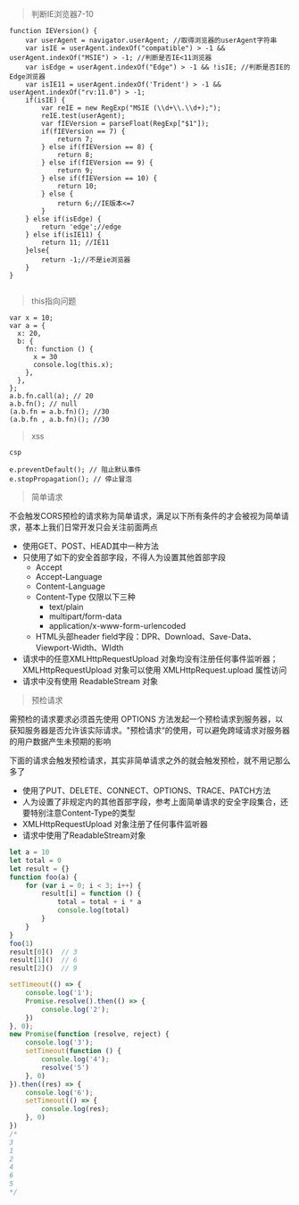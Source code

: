 > 判断IE浏览器7-10

```
function IEVersion() {
    var userAgent = navigator.userAgent; //取得浏览器的userAgent字符串  
    var isIE = userAgent.indexOf("compatible") > -1 && userAgent.indexOf("MSIE") > -1; //判断是否IE<11浏览器  
    var isEdge = userAgent.indexOf("Edge") > -1 && !isIE; //判断是否IE的Edge浏览器  
    var isIE11 = userAgent.indexOf('Trident') > -1 && userAgent.indexOf("rv:11.0") > -1;
    if(isIE) {
        var reIE = new RegExp("MSIE (\\d+\\.\\d+);");
        reIE.test(userAgent);
        var fIEVersion = parseFloat(RegExp["$1"]);
        if(fIEVersion == 7) {
            return 7;
        } else if(fIEVersion == 8) {
            return 8;
        } else if(fIEVersion == 9) {
            return 9;
        } else if(fIEVersion == 10) {
            return 10;
        } else {
            return 6;//IE版本<=7
        }   
    } else if(isEdge) {
        return 'edge';//edge
    } else if(isIE11) {
        return 11; //IE11  
    }else{
        return -1;//不是ie浏览器
    }
}
 
```
> this指向问题
```
var x = 10;
var a = {
  x: 20,
  b: {
    fn: function () {
      x = 30
      console.log(this.x);
    },
  },
};
a.b.fn.call(a); // 20
a.b.fn(); // null
(a.b.fn = a.b.fn)(); //30
(a.b.fn , a.b.fn)(); //30
```
> xss
```
csp
```

```
e.preventDefault(); // 阻止默认事件
e.stopPropagation(); // 停止冒泡
```



> 简单请求

不会触发CORS预检的请求称为简单请求，满足以下所有条件的才会被视为简单请求，基本上我们日常开发只会关注前面两点

* 使用GET、POST、HEAD其中一种方法
* 只使用了如下的安全首部字段，不得人为设置其他首部字段
    * Accept
    * Accept-Language
    * Content-Language
    * Content-Type 仅限以下三种
        * text/plain
        * multipart/form-data
        * application/x-www-form-urlencoded
    * HTML头部header field字段：DPR、Download、Save-Data、Viewport-Width、WIdth
* 请求中的任意XMLHttpRequestUpload 对象均没有注册任何事件监听器；XMLHttpRequestUpload 对象可以使用 XMLHttpRequest.upload 属性访问
* 请求中没有使用 ReadableStream 对象

> 预检请求

需预检的请求要求必须首先使用 OPTIONS 方法发起一个预检请求到服务器，以获知服务器是否允许该实际请求。"预检请求“的使用，可以避免跨域请求对服务器的用户数据产生未预期的影响

下面的请求会触发预检请求，其实非简单请求之外的就会触发预检，就不用记那么多了

* 使用了PUT、DELETE、CONNECT、OPTIONS、TRACE、PATCH方法
* 人为设置了非规定内的其他首部字段，参考上面简单请求的安全字段集合，还要特别注意Content-Type的类型
* XMLHttpRequestUpload 对象注册了任何事件监听器
* 请求中使用了ReadableStream对象

```javascript
let a = 10
let total = 0
let result = {}
function foo(a) {
    for (var i = 0; i < 3; i++) {
        result[i] = function () {
            total = total + i * a
            console.log(total)
        }
    }
}
foo(1)
result[0]()  // 3
result[1]()  // 6
result[2]()  // 9

```


```javascript
setTimeout(() => {
    console.log('1');
    Promise.resolve().then(() => {
        console.log('2');
    })
}, 0);
new Promise(function (resolve, reject) {
    console.log('3');
    setTimeout(function () {
        console.log('4');
        resolve('5')
    }, 0)
}).then((res) => {
    console.log('6');
    setTimeout(() => {
        console.log(res);
    }, 0)
})
/*
3
1
2
4
6
5
*/
```
